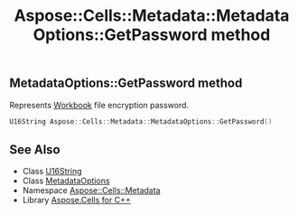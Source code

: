 ﻿---
title: Aspose::Cells::Metadata::MetadataOptions::GetPassword method
linktitle: GetPassword
second_title: Aspose.Cells for C++ API Reference
description: 'Aspose::Cells::Metadata::MetadataOptions::GetPassword method. Represents Workbook file encryption password in C++.'
type: docs
weight: 700
url: /cpp/aspose.cells.metadata/metadataoptions/getpassword/
---
## MetadataOptions::GetPassword method


Represents [Workbook](../../../aspose.cells/workbook/) file encryption password.

```cpp
U16String Aspose::Cells::Metadata::MetadataOptions::GetPassword()
```

## See Also

* Class [U16String](../../../aspose.cells/u16string/)
* Class [MetadataOptions](../)
* Namespace [Aspose::Cells::Metadata](../../)
* Library [Aspose.Cells for C++](../../../)
